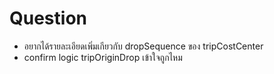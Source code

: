 # Question
- อยากได้รายละเอียดเพิ่มเกียวกับ dropSequence ของ tripCostCenter
- confirm logic tripOriginDrop เข้าใจถูกไหม
